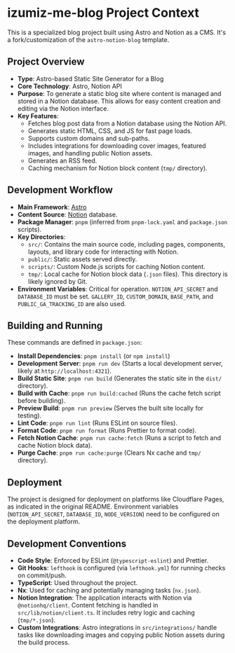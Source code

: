 # izumiz-me-blog Project Context

This is a specialized blog project built using Astro and Notion as a CMS. It's a fork/customization of the `astro-notion-blog` template.

## Project Overview

- **Type**: Astro-based Static Site Generator for a Blog
- **Core Technology**: Astro, Notion API
- **Purpose**: To generate a static blog site where content is managed and stored in a Notion database. This allows for easy content creation and editing via the Notion interface.
- **Key Features**:
  - Fetches blog post data from a Notion database using the Notion API.
  - Generates static HTML, CSS, and JS for fast page loads.
  - Supports custom domains and sub-paths.
  - Includes integrations for downloading cover images, featured images, and handling public Notion assets.
  - Generates an RSS feed.
  - Caching mechanism for Notion block content (`tmp/` directory).

## Development Workflow

- **Main Framework**: [Astro](https://astro.build/)
- **Content Source**: [Notion](https://www.notion.so/) database.
- **Package Manager**: `pnpm` (inferred from `pnpm-lock.yaml` and `package.json` scripts).
- **Key Directories**:
  - `src/`: Contains the main source code, including pages, components, layouts, and library code for interacting with Notion.
  - `public/`: Static assets served directly.
  - `scripts/`: Custom Node.js scripts for caching Notion content.
  - `tmp/`: Local cache for Notion block data (`.json` files). This directory is likely ignored by Git.
- **Environment Variables**: Critical for operation. `NOTION_API_SECRET` and `DATABASE_ID` must be set. `GALLERY_ID`, `CUSTOM_DOMAIN`, `BASE_PATH`, and `PUBLIC_GA_TRACKING_ID` are also used.

## Building and Running

These commands are defined in `package.json`:

- **Install Dependencies**: `pnpm install` (or `npm install`)
- **Development Server**: `pnpm run dev` (Starts a local development server, likely at `http://localhost:4321`).
- **Build Static Site**: `pnpm run build` (Generates the static site in the `dist/` directory).
- **Build with Cache**: `pnpm run build:cached` (Runs the cache fetch script before building).
- **Preview Build**: `pnpm run preview` (Serves the built site locally for testing).
- **Lint Code**: `pnpm run lint` (Runs ESLint on source files).
- **Format Code**: `pnpm run format` (Runs Prettier to format code).
- **Fetch Notion Cache**: `pnpm run cache:fetch` (Runs a script to fetch and cache Notion block data).
- **Purge Cache**: `pnpm run cache:purge` (Clears Nx cache and `tmp/` directory).

## Deployment

The project is designed for deployment on platforms like Cloudflare Pages, as indicated in the original README. Environment variables (`NOTION_API_SECRET`, `DATABASE_ID`, `NODE_VERSION`) need to be configured on the deployment platform.

## Development Conventions

- **Code Style**: Enforced by ESLint (`@typescript-eslint`) and Prettier.
- **Git Hooks**: `lefthook` is configured (via `lefthook.yml`) for running checks on commit/push.
- **TypeScript**: Used throughout the project.
- **Nx**: Used for caching and potentially managing tasks (`nx.json`).
- **Notion Integration**: The application interacts with Notion via `@notionhq/client`. Content fetching is handled in `src/lib/notion/client.ts`. It includes retry logic and caching (`tmp/*.json`).
- **Custom Integrations**: Astro integrations in `src/integrations/` handle tasks like downloading images and copying public Notion assets during the build process.
